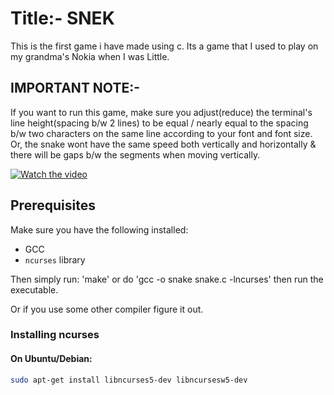 # Title:- SNEK

This is the first game i have made using c. Its a game that
I used to play on my grandma's Nokia when I was Little. 

## IMPORTANT NOTE:-

If you want to run this game, make sure you adjust(reduce) the terminal's line height(spacing b/w 2 lines) to be 
equal / nearly equal to the spacing b/w two characters on the same line according to your font and font size. Or, the 
snake wont have the same speed both vertically and horizontally & there will be gaps b/w the segments when moving vertically.

[![Watch the video](https://img.youtube.com/vi/opSWrpPkYgE/0.jpg)](https://youtu.be/opSWrpPkYgE)


## Prerequisites

Make sure you have the following installed:

- GCC 
- `ncurses` library

Then simply run: 'make' or do 'gcc -o snake snake.c -lncurses' then run the executable.

Or if you use some other compiler figure it out.


### Installing ncurses

#### On Ubuntu/Debian:
```bash
sudo apt-get install libncurses5-dev libncursesw5-dev